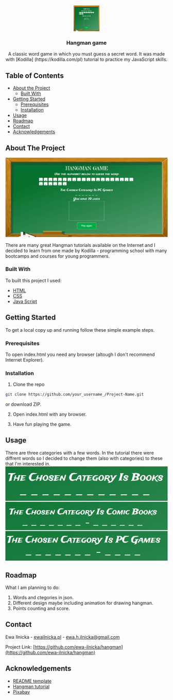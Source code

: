 

<br />
<p align="center">
  <a href="https://ewa-ilnicka.github.io/hangman/">
    <img src="logo.png" alt="Logo" width="80" height="80">
  </a>

  <h3 align="center">Hangman game</h3>

  <p align="center">
    A classic word game in which you must guess a secret word. It was made with [Kodilla] (https://kodilla.com/pl) tutorial to practice my JavaScript skills.



## Table of Contents

* [About the Project](#about-the-project)
  * [Built With](#built-with)
* [Getting Started](#getting-started)
  * [Prerequisites](#prerequisites)
  * [Installation](#installation)
* [Usage](#usage)
* [Roadmap](#roadmap)
* [Contact](#contact)
* [Acknowledgements](#acknowledgements)


## About The Project

<img src="logo.png" alt="View">

There are many great Hangman tutorials available on the Internet and I decided to learn from one made by Kodilla - programming school with many bootcamps and courses for young programmers.


### Built With
To built this project I used:
* [HTML](https://en.wikipedia.org/wiki/HTML)
* [CSS](https://en.wikipedia.org/wiki/Cascading_Style_Sheets)
* [Java Script](https://en.wikipedia.org/wiki/JavaScript)


## Getting Started

To get a local copy up and running follow these simple example steps.

### Prerequisites

To open index.html you need any browser (altough I don't recommend Internet Explorer).

### Installation

1. Clone the repo
```sh
git clone https://github.com/your_username_/Project-Name.git
```
or download ZIP.

2. Open index.html with any browser.

3. Have fun playing the game.



## Usage

There are three categories with a few words. In the tutorial there were diffrent words so I decided to change them (also with categories) to these that I'm interested in.
<img src="books.png" alt="category books">
<img src="comicBooks.png" alt="category comic books">
<img src="pc.png" alt="category pc games">



## Roadmap

What I am planning to do:

1. Words and ctegories in json.
2. Different design maybe including animation for drawing hangman.
3. Points counting and score.



## Contact

Ewa Ilnicka - [ewailnicka.pl](http://www.ewailnicka.pl/) - ewa.h.ilnicka@gmail.com

Project Link: [https://github.com/ewa-ilnicka/hangman](https://github.com/ewa-ilnicka/hangman)



## Acknowledgements
* [README template](https://github.com/othneildrew/Best-README-Template)
* [Hangman tutorial](https://kodilla.com/pl/gra-hangman-wyzwanie)
* [Pixabay](https://pixabay.com/)